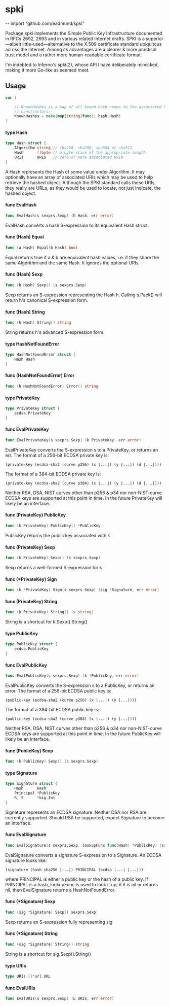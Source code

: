 # spki
--
    import "github.com/eadmund/spki"

Package spki implements the Simple Public Key Infrastructure
documented in RFCs 2692, 2693 and in various related Internet
drafts.  SPKI is a superior—albeit little-used—alternative to the
X.509 certificate standard ubiquitous across the Internet.  Among
its advantages are a clearer & more practical trust model and a
rather more human-readable certificate format.

I'm indebted to Inferno's spki(2), whose API I have deliberately
mimicked, making it more Go-like as seemed meet.

## Usage

```go
var (

	// KnownHashes is a map of all known hash names to the associated hash
	// constructors.
	KnownHashes = make(map[string]func() hash.Hash)
)
```

#### type Hash

```go
type Hash struct {
	Algorithm string // sha224, sha256, sha384 or sha512
	Hash      []byte // a byte slice of the appropriate length
	URIs      URIs   // zero or more associated URIs
}
```

A Hash represents the Hash of some value under Algorithm. It may optionally have
an array of associated URIs which may be used to help retrieve the hashed
object. Although the SPKI standard calls these URIs, they really are URLs, as
they would be used to locate, not just indicate, the hashed object.

#### func  EvalHash

```go
func EvalHash(s sexprs.Sexp) (h Hash, err error)
```
EvalHash converts a hash S-expression to its equivalent Hash struct.

#### func (Hash) Equal

```go
func (a Hash) Equal(b Hash) bool
```
Equal returns true if a & b are equivalent hash values, i.e. if they share the
same Algorithm and the same Hash. It ignores the optional URIs.

#### func (Hash) Sexp

```go
func (h Hash) Sexp() (s sexprs.Sexp)
```
Sexp returns an S-expression representing the Hash h. Calling s.Pack() will
return h's canonical S-expression form.

#### func (Hash) String

```go
func (h Hash) String() string
```
String returns h's advanced S-expression form.

#### type HashNotFoundError

```go
type HashNotFoundError struct {
	Hash Hash
}
```


#### func (HashNotFoundError) Error

```go
func (h HashNotFoundError) Error() string
```

#### type PrivateKey

```go
type PrivateKey struct {
	ecdsa.PrivateKey
}
```


#### func  EvalPrivateKey

```go
func EvalPrivateKey(s sexprs.Sexp) (k PrivateKey, err error)
```
EvalPrivateKey converts the S-expression s to a PrivateKey, or returns an err.
The format of a 256-bit ECDSA private key is:

    (private-key (ecdsa-sha2 (curve p256) (x |...|) (y |...|) (d |...|)))

The format of a 384-bit ECDSA private key is:

    (private-key (ecdsa-sha2 (curve p384) (x |...|) (y |...|) (d |...|)))

Neither RSA, DSA, NIST curves other than p256 & p34 nor non-NIST-curve ECDSA
keys are supported at this point in time. In the future PrivateKey will likely
be an interface.

#### func (PrivateKey) PublicKey

```go
func (k PrivateKey) PublicKey() *PublicKey
```
PublicKey returns the public key associated with k

#### func (PrivateKey) Sexp

```go
func (k PrivateKey) Sexp() (s sexprs.Sexp)
```
Sexp returns a well-formed S-expression for k

#### func (*PrivateKey) Sign

```go
func (k *PrivateKey) Sign(s sexprs.Sexp) (sig *Signature, err error)
```

#### func (PrivateKey) String

```go
func (k PrivateKey) String() (s string)
```
String is a shortcut for k.Sexp().String()

#### type PublicKey

```go
type PublicKey struct {
	ecdsa.PublicKey
}
```


#### func  EvalPublicKey

```go
func EvalPublicKey(s sexprs.Sexp) (k *PublicKey, err error)
```
EvalPublicKey converts the S-expression s to a PublicKey, or returns an error.
The format of a 256-bit ECDSA public key is:

    (public-key (ecdsa-sha2 (curve p256) (x |...|) (y |...|)))

The format of a 384-bit ECDSA public key is:

    (public-key (ecdsa-sha2 (curve p384) (x |...|) (y |...|)))

Neither RSA, DSA, NIST curves other than p256 & p34 nor non-NIST-curve ECDSA
keys are supported at this point in time. In the future PublicKey will likely be
an interface.

#### func (PublicKey) Sexp

```go
func (k PublicKey) Sexp() (s sexprs.Sexp)
```

#### type Signature

```go
type Signature struct {
	Hash      Hash
	Principal *PublicKey
	R, S      *big.Int
}
```

Signature represents an ECDSA signature. Neither DSA nor RSA are currently
supported. Should RSA be supported, expect Signature to become an interface.

#### func  EvalSignature

```go
func EvalSignature(s sexprs.Sexp, lookupFunc func(Hash) *PublicKey) (sig *Signature, err error)
```
EvalSignature converts a signature S-expression to a Signature. An ECDSA
signature looks like:

    (signature (hash sha256 |...|) PRINCIPAL (ecdsa |...| |...|))

where PRINCIPAL is either a public key or the hash of a public key. If PRINCIPAL
is a hash, lookupFunc is used to look it up; if it is nil or returns nil, then
EvalSignature returns a HashNotFoundError.

#### func (*Signature) Sexp

```go
func (sig *Signature) Sexp() sexprs.Sexp
```
Sexp returns an S-expression fully representing sig

#### func (*Signature) String

```go
func (sig *Signature) String() string
```
String is a shortcut for sig.Sexp().String()

#### type URIs

```go
type URIs []*url.URL
```


#### func  EvalURIs

```go
func EvalURIs(s sexprs.Sexp) (u URIs, err error)
```
